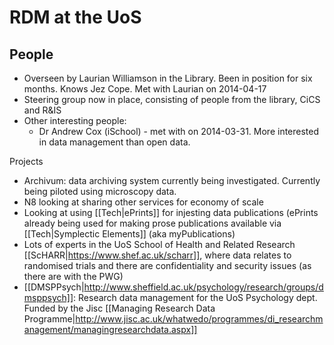 # RDM at the UoS #

## People ##
 * Overseen by Laurian Williamson in the Library.  Been in position for six months.  Knows Jez Cope.  Met with Laurian on 2014-04-17
 * Steering group now in place, consisting of people from the library, CiCS and R&IS
 * Other interesting people: 
   * Dr Andrew Cox (iSchool) - met with on 2014-03-31.  More interested in data management than open data.

Projects
 * Archivum: data archiving system currently being investigated.  Currently being piloted using microscopy data.
 * N8 looking at sharing other services for economy of scale
 * Looking at using [[Tech|ePrints]] for injesting data publications (ePrints already being used for making prose publications available via [[Tech|Symplectic Elements]] (aka myPublications)
 * Lots of experts in the UoS School of Health and Related Research [[ScHARR|https://www.shef.ac.uk/scharr]], where data relates to randomised trials and there are confidentiality and security issues (as there are with the PWG)
 * [[DMSPPsych|http://www.sheffield.ac.uk/psychology/research/groups/dmsppsych]]: Research data management for the UoS Psychology dept.  Funded by the Jisc [[Managing Research Data Programme|http://www.jisc.ac.uk/whatwedo/programmes/di_researchmanagement/managingresearchdata.aspx]]

